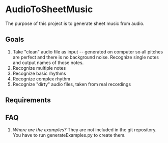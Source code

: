 AudioToSheetMusic
=================

The purpose of this project is to generate sheet music from audio.

Goals
-----

1. Take "clean" audio file as input -- generated on computer so all pitches are perfect and there is no background noise. Recognize single notes and output names of those notes.
2. Recognize multiple notes
3. Recognize basic rhythms
4. Recognize complex rhythm
5. Recognize "dirty" audio files, taken from real recordings 


Requirements
------------

FAQ
---

1. *Where are the examples?* They are not included in the git repository. You have to run generateExamples.py to create them.
